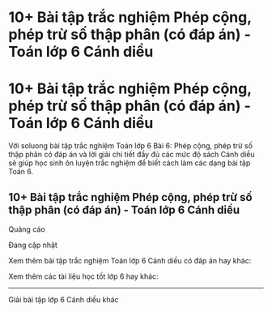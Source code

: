 # 10+ Bài tập trắc nghiệm Phép cộng, phép trừ số thập phân (có đáp án) - Toán lớp 6 Cánh diều

# 10+ Bài tập trắc nghiệm Phép cộng, phép trừ số thập phân (có đáp án) - Toán lớp 6 Cánh diều

Với soluong bài tập trắc nghiệm Toán lớp 6 Bài 6: Phép cộng, phép trừ số thập phân có đáp án và lời giải chi tiết đầy đủ các mức độ sách Cánh diều sẽ giúp học sinh ôn luyện trắc nghiệm để biết cách làm các dạng bài tập Toán 6.

## 10+ Bài tập trắc nghiệm Phép cộng, phép trừ số thập phân (có đáp án) - Toán lớp 6 Cánh diều

Quảng cáo

Đang cập nhật

Xem thêm bài tập trắc nghiệm Toán lớp 6 Cánh diều có đáp án hay khác:

Xem thêm các tài liệu học tốt lớp 6 hay khác:

* * *

Giải bài tập lớp 6 Cánh diều khác
